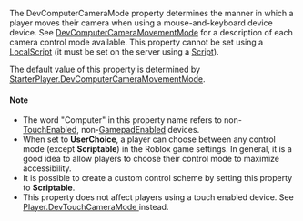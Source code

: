 The DevComputerCameraMode property determines the manner in which a player
moves their camera when using a mouse-and-keyboard device device. See
[DevComputerCameraMovementMode](https://developer.roblox.com/en-us/api-reference/enum/DevComputerCameraMovementMode) for a description of each camera
control mode available. This property cannot be set using a [LocalScript](https://create.roblox.com/docs/reference/engine/classes/LocalScript)
(it must be set on the server using a [Script](https://create.roblox.com/docs/reference/engine/classes/Script)).

The default value of this property is determined by
[StarterPlayer.DevComputerCameraMovementMode](https://create.roblox.com/docs/reference/engine/classes/StarterPlayer#DevComputerCameraMovementMode).

#### Note

- The word "Computer" in this property name refers to
  non-[TouchEnabled](https://create.roblox.com/docs/reference/engine/classes/UserInputService#TouchEnabled),
  non-[GamepadEnabled](https://create.roblox.com/docs/reference/engine/classes/UserInputService#GamepadEnabled) devices.
- When set to **UserChoice**, a player can choose between any control mode
  (except **Scriptable**) in the Roblox game settings. In general, it is a
  good idea to allow players to choose their control mode to maximize
  accessibility.
- It is possible to create a custom control scheme by setting this
  property to **Scriptable**.
- This property does not affect players using a touch enabled device. See
  [Player.DevTouchCameraMode ](https://create.roblox.com/docs/reference/engine/classes/Player#DevTouchCameraMode ) instead.
